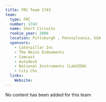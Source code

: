 ```yaml
---
title: FRC Team 1743
team:
  type: FRC
  number: 1743
  name: Short Circuits
  rookie_year: 2006
  location: Pittsburgh , Pennsylvania, USA
  sponsors:
    - Caterpillar Inc
    - The Heinz Endowments
    - Comcast
    - Autodesk
    - National Instruments (LabVIEW)
    - City Chs
  links:
    Website: 
---
```

No content has been added for this team